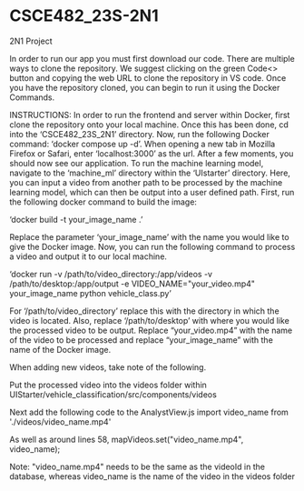 # CSCE482_23S-2N1
2N1 Project

In order to run our app you must first download our code. There are multiple ways to clone the repository. We suggest clicking on the green Code<> button and copying the web URL to clone the repository in VS code. 
Once you have the repository cloned, you can begin to run it using the Docker Commands.

INSTRUCTIONS: 
In order to run the frontend and server within Docker, first clone the repository onto your local machine. Once this has been done, cd into the ‘CSCE482_23S_2N1’ directory. Now, run the following Docker command: ‘docker compose up -d’. When opening a new tab in Mozilla Firefox or Safari, enter ‘localhost:3000’ as the url. After a few moments, you should now see our application.
To run the machine learning model, navigate to the ‘machine_ml’ directory within the ‘UIstarter’ directory. Here, you can input a video from another path to be processed by the machine learning model, which can then be output into a user defined path. First, run the following docker command to build the image:

‘docker build -t your_image_name .’ 

Replace the parameter ‘your_image_name’ with the name you would like to give the Docker image. Now, you can run the following command to process a video and output it to our local machine.

‘docker run -v /path/to/video_directory:/app/videos -v /path/to/desktop:/app/output -e VIDEO_NAME="your_video.mp4" your_image_name python vehicle_class.py’

For ‘/path/to/video_directory’ replace this with the directory in which the video is located. Also, replace ‘/path/to/desktop’ with where you would like the processed video to be output. Replace “your_video.mp4” with the name of the video to be processed and replace “your_image_name” with the name of the Docker image.

When adding new videos, take note of the following.

  Put the processed video into the videos folder within UIStarter/vehicle_classification/src/components/videos

  Next add the following code to the AnalystView.js 
	  import video_name from './videos/video_name.mp4'

  As well as around lines 58,
	  mapVideos.set("video_name.mp4", video_name);

  Note: "video_name.mp4" needs to be the same as the videoId in the database, whereas
         video_name is the name of the video in the videos folder
        
  
